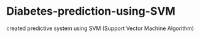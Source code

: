 # Diabetes-prediction-using-SVM
created predictive system using SVM (Support Vector Machine Algorithm) 
